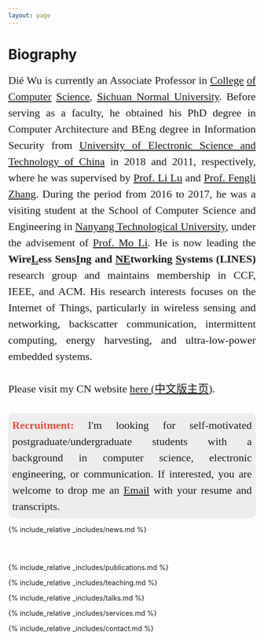 ```yaml
---
layout: page
---
```


<h1>Biography</h1> 

<div style="font: 22px/1.5 Crimson Pro, serif; text-align:justify">
Dié Wu is currently an Associate Professor in <a href="https://cs.sicnu.edu.cn/">College</a> <a href="https://cs.sicnu.edu.cn/">of Computer</a> <a href="https://cs.sicnu.edu.cn/">Science</a>, <a href="https://www.sicnu.edu.cn/">Sichuan Normal University</a>. Before serving as a faculty, he obtained his PhD degree in Computer Architecture and BEng degree in Information Security from <a href="https://www.uestc.edu.cn">University of Electronic Science and Technology of China</a> in 2018 and 2011, respectively, where he was supervised by <a href="https://www.scse.uestc.edu.cn/info/1081/12001.htm">Prof. Li Lu</a> and <a href="https://sise.uestc.edu.cn/info/1035/5658.htm">Prof. Fengli Zhang</a>. During the period from 2016 to 2017, he was a visiting student at the School of Computer Science and Engineering in <a href="https://www.ntu.edu.sg/">Nanyang Technological University</a>, under the advisement of <a href="https://cse.hkust.edu.hk/~lim/">Prof. Mo Li</a>. He is now leading the <b>Wire<u>L</u>ess Sens<u>I</u>ng and <u>NE</u>tworking <u>S</u>ystems (LINES)</b> research group and maintains membership in CCF, IEEE, and ACM. His research interests focuses on the Internet of Things, particularly in wireless sensing and networking, backscatter communication, intermittent computing, energy harvesting, and ultra-low-power embedded systems. 
<br>
<br>
Please visit my CN website <a href="https://csdwu.github.io/"> here (<span style="font-family:KaiTi,微软雅黑,黑体,serif">中文版主页</span>)</a>.
<br>
<br>
<span style="
    background: #EEE;
    display: inline-block;
    padding: 8px;
    border-radius: 10px;"
>
<b style="color: #E74C3C">Recruitment:</b> I'm looking for self-motivated postgraduate/undergraduate students with a background in computer science, electronic engineering, or communication. If interested, you are welcome to drop me an <a href="mailto:wd@sicnu.edu.cn">Email</a> with your resume and transcripts.
</span>
</div>




{% include_relative _includes/news.md %}

<div style="margin-top: 60px;"></div>

{% include_relative _includes/publications.md %}

{% include_relative _includes/teaching.md %}

{% include_relative _includes/talks.md %}

{% include_relative _includes/services.md %}

{% include_relative _includes/contact.md %}
